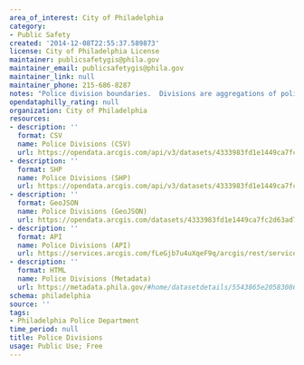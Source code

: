 ```yaml
---
area_of_interest: City of Philadelphia
category:
- Public Safety
created: '2014-12-08T22:55:37.589873'
license: City of Philadelphia License
maintainer: publicsafetygis@phila.gov
maintainer_email: publicsafetygis@phila.gov
maintainer_link: null
maintainer_phone: 215-686-8287
notes: "Police division boundaries.  Divisions are aggregations of police districts."
opendataphilly_rating: null
organization: City of Philadelphia
resources:
- description: ''
  format: CSV
  name: Police Divisions (CSV)
  url: https://opendata.arcgis.com/api/v3/datasets/4333983fd1e1449ca7fc2d63ad7e0076_0/downloads/data?format=csv&spatialRefId=4326
- description: ''
  format: SHP
  name: Police Divisions (SHP)
  url: https://opendata.arcgis.com/api/v3/datasets/4333983fd1e1449ca7fc2d63ad7e0076_0/downloads/data?format=shp&spatialRefId=4326
- description: ''
  format: GeoJSON
  name: Police Divisions (GeoJSON)
  url: https://opendata.arcgis.com/datasets/4333983fd1e1449ca7fc2d63ad7e0076_0.geojson
- description: ''
  format: API
  name: Police Divisions (API)
  url: https://services.arcgis.com/fLeGjb7u4uXqeF9q/arcgis/rest/services/Boundaries_Division/FeatureServer/0/query?outFields=*&where=1%3D1
- description: ''
  format: HTML
  name: Police Divisions (Metadata)
  url: https://metadata.phila.gov/#home/datasetdetails/5543865e20583086178c4ee1/representationdetails/55672e2324fe83ea498f1eb9/
schema: philadelphia
source: ''
tags:
- Philadelphia Police Department
time_period: null
title: Police Divisions
usage: Public Use; Free
---
```

